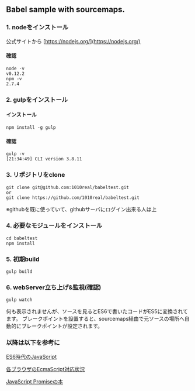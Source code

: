 ## Babel sample with sourcemaps.

### 1. nodeをインストール

公式サイトから
[https://nodejs.org/](https://nodejs.org/)

#### 確認

```
node -v
v0.12.2
npm -v
2.7.4
```

### 2. gulpをインストール

#### インストール
```
npm install -g gulp
```

#### 確認

```
gulp -v
[21:34:49] CLI version 3.8.11
```

### 3. リポジトリをclone

```
git clone git@github.com:1010real/babeltest.git
or
git clone https://github.com/1010real/babeltest.git
```
※githubを既に使っていて、githubサーバにログイン出来る人は上

### 4. 必要なモジュールをインストール

```
cd babeltest
npm install
```

### 5. 初期build

```
gulp build
```

### 6. webServer立ち上げ&監視(確認)

```
gulp watch
```
何も表示されませんが、ソースを見るとES6で書いたコードがES5に変換されてます。
ブレークポイントを設置すると、sourcemaps経由で元ソースの場所へ自動的にブレークポイントが設定されます。

### 以降は以下を参考に

[ES6時代のJavaScript](http://techlife.cookpad.com/entry/2015/02/02/094607)

[各ブラウザのEcmaScript対応状況](http://kangax.github.io/compat-table/es6/)

[JavaScript Promiseの本](http://azu.github.io/promises-book/)
